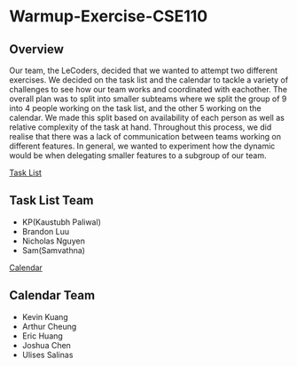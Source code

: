 # Warmup-Exercise-CSE110

## Overview
Our team, the LeCoders, decided that we wanted to attempt two different exercises.
We decided on the task list and the calendar to tackle a variety of challenges to see how our team works and coordinated with eachother. The overall plan was to split into smaller subteams where we split the group of 9 into 4 people working on the task list, and the other 5 working on the calendar. We made this split based on availability of each person as well as relative complexity of the task at hand. Throughout this process, we did realise that there was a lack of communication between teams working on different features. In general, we wanted to experiment how the dynamic would be when delegating smaller features to a subgroup of our team. 

[Task List](https://cse110-sp24-group8.github.io/warmup-exercise/task-list/)

## Task List Team
- KP(Kaustubh Paliwal)
- Brandon Luu
- Nicholas Nguyen
- Sam(Samvathna)

[Calendar](https://cse110-sp24-group8.github.io/warmup-exercise/calendar/)
  
## Calendar Team
- Kevin Kuang
- Arthur Cheung
- Eric Huang
- Joshua Chen
- Ulises Salinas

